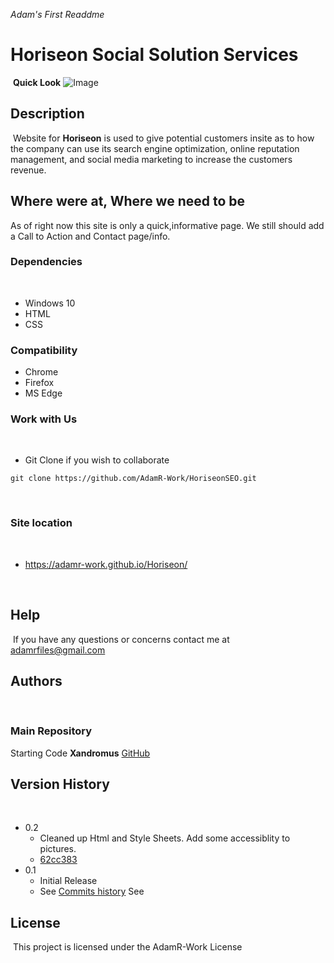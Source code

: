 _Adam's First Readdme_
# Horiseon Social Solution Services
​
**Quick Look**
![Image](https://www.weborizer.com/wp-content/uploads/2020/08/SEO-concept-on-journal.jpg)

## Description
​
Website for **Horiseon** is used to give potential customers insite as to how the company can use its search engine optimization, online reputation management, and social media marketing to increase the customers revenue.
​
## Where were at, Where we need to be
As of right now this site is only a quick,informative page. We still should add a Call to Action and Contact page/info.
​
### Dependencies
​
* Windows 10
* HTML
* CSS

### Compatibility
* Chrome
* Firefox
* MS Edge
​
### Work with Us
​
* Git Clone if you wish to collaborate 
```
git clone https://github.com/AdamR-Work/HoriseonSEO.git
```
​
### Site location
​
* https://adamr-work.github.io/Horiseon/


​
## Help
​
If you have any questions or concerns contact me at adamrfiles@gmail.com
​
## Authors
​
### Main Repository ###

​Starting Code
 **Xandromus**
 [GitHub](https://github.com/coding-boot-camp/urban-octo-telegram)
​
## Version History
​
* 0.2
    * Cleaned up Html and Style Sheets. Add some accessiblity to pictures.
    * [62cc383](https://github.com/AdamR-Work/HoriseonSEO/commit/62cc383648b3a7a515169ffc9adce49ffd830d73)
* 0.1
    * Initial Release
    * See [Commits history](https://github.com/AdamR-Work/HoriseonSEO/commits/master)
​See 
## License
​
This project is licensed under the AdamR-Work License 
​
